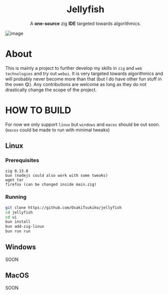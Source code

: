 <div align="center">
  <h1>Jellyfish</h1>
  <p>A <b>one-source</b> zig <b>IDE</b> targeted towards algorithmics. </p>
</div>

![image](https://github.com/user-attachments/assets/b411fa3f-367d-4d5e-b290-094b77f4e885)

# About
This is mainly a project to further develop my skills in `zig` and `web technologies` and try out `webui`. 
It is very targeted towards algorithmics and will probably never become more than that (but I do have other fun stuff in the oven 😋). 
Any contributions are welcome as long as they do not drastically change the scope of the project.

# HOW TO BUILD
For now we only support `linux` but `windows` and `macos` should be out soon. (`macos` could be made to run with minimal tweaks)
  
## Linux
### Prerequisites
```
zig 0.13.0
bun (nodejs could also work with some tweaks)
wget tar
firefox (can be changed inside main.zig)
```
### Running
```bash
git clone https://github.com/OsakiTsukiko/jellyfish
cd jellyfish
cd ui
bun install
bun add-zig-linux
bun run run
```
  
## Windows
SOON

## MacOS
SOON  
